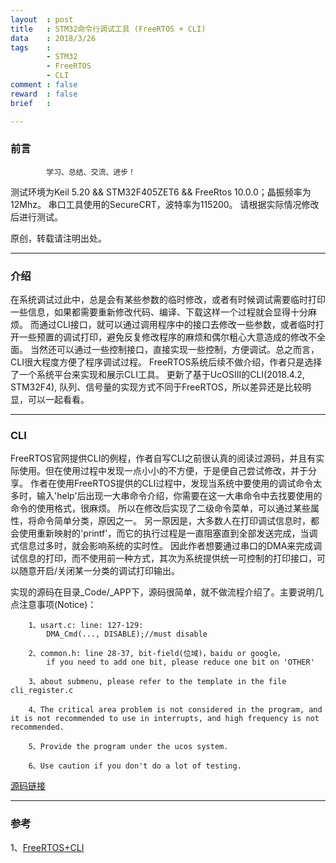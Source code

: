 ```yaml
---
layout  : post
title   : STM32命令行调试工具 (FreeRTOS + CLI)
data    : 2018/3/26
tags    :
        - STM32
        - FreeRTOS
        - CLI
comment : false
reward  : false
brief   :

---
```

### 前言
```
        学习、总结、交流、进步！
```

测试环境为Keil 5.20 && STM32F405ZET6 && FreeRtos 10.0.0；晶振频率为12Mhz。
串口工具使用的SecureCRT，波特率为115200。
请根据实际情况修改后进行测试。

原创，转载请注明出处。

---
### 介绍
在系统调试过此中，总是会有某些参数的临时修改，或者有时候调试需要临时打印一些信息，如果都需要重新修改代码、编译、下载这样一个过程就会显得十分麻烦。
而通过CLI接口，就可以通过调用程序中的接口去修改一些参数，或者临时打开一些预置的调试打印，避免反复修改程序的麻烦和偶尔粗心大意造成的修改不全面。
当然还可以通过一些控制接口，直接实现一些控制，方便调试。总之而言，CLI很大程度方便了程序调试过程。
FreeRTOS系统后续不做介绍，作者只是选择了一个系统平台来实现和展示CLI工具。
更新了基于UcOSIII的CLI(2018.4.2, STM32F4), 队列、信号量的实现方式不同于FreeRTOS，所以差异还是比较明显，可以一起看看。
<!-- more -->

---
### CLI
FreeRTOS官网提供CLI的例程，作者自写CLI之前很认真的阅读过源码，并且有实际使用。但在使用过程中发现一点小小的不方便，于是便自己尝试修改，并于分享。
作者在使用FreeRTOS提供的CLI过程中，发现当系统中要使用的调试命令太多时，输入'help'后出现一大串命令介绍，你需要在这一大串命令中去找要使用的命令的使用格式，很麻烦。
所以在修改后实现了二级命令菜单，可以通过某些属性，将命令简单分类，原因之一。
另一原因是，大多数人在打印调试信息时，都会使用重新映射的'printf'，而它的执行过程是一直阻塞直到全部发送完成，当调式信息过多时，就会影响系统的实时性。
因此作者想要通过串口的DMA来完成调试信息的打印，而不使用前一种方式，其次为系统提供统一可控制的打印接口，可以随意开启/关闭某一分类的调试打印输出。

实现的源码在目录_Code/_APP下，源码很简单，就不做流程介绍了。主要说明几点注意事项(Notice)：

```
    1、usart.c: line: 127-129:
        DMA_Cmd(..., DISABLE);//must disable

    2、common.h: line 28-37, bit-field(位域)，baidu or google。
        if you need to add one bit, please reduce one bit on 'OTHER'

    3、about submenu, please refer to the template in the file cli_register.c

    4、The critical area problem is not considered in the program, and it is not recommended to use in interrupts, and high frequency is not recommended.

    5、Provide the program under the ucos system.

    6、Use caution if you don't do a lot of testing.
```

[源码链接](https://github.com/jungleeee/FreeRTOS-CLI)

---
### 参考
1、[FreeRTOS+CLI](https://www.freertos.org/FreeRTOS-Plus/FreeRTOS_Plus_CLI/Download_FreeRTOS_Plus_CLI.shtml)
